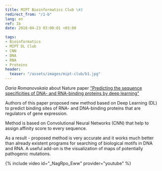 ```yaml
---
title: MIPT Bioinformatics Club \#1
redirect_from: "/1-b"
lang: en
ref: 1b
date: 2018-04-23 03:00:01 +03:00

tags:
- Bioinformatics
- MIPT DL Club
- CNN
- DNA
- RNA
- Proteins
header:
  teaser: "/assets/images/mipt-club/b1.jpg"
---
```


_Daria Romanovskaia_ about Nature paper ["Predicting the sequence specificities of DNA- and RNA-binding proteins by deep learning"](https://www.nature.com/articles/nbt.3300)

Authors of this paper proposed new method based on Deep Learning (DL) to predict binding sites of RNA- and DNA-binding proteins that are regulators of gene expression.

Method is based on Convolutional Neural Networks (CNN) that help to assign affinity score to every sequence.

As a result - proposed method is very accurate and it works much better than already existent programs for searching of biological motifs in DNA and RNA. A useful add-on is the visualization of maps of potentially pathogenic mutations.

{% include video id="_NagRpo_Eww" provider="youtube" %}
